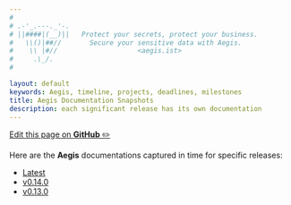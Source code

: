 ```yaml
---
#
# .-'_.---._'-.
# ||####|(__)||   Protect your secrets, protect your business.
#   \\()|##//       Secure your sensitive data with Aegis.
#    \\ |#//                    <aegis.ist>
#     .\_/.
#

layout: default
keywords: Aegis, timeline, projects, deadlines, milestones
title: Aegis Documentation Snapshots
description: each significant release has its own documentation
---
```


[Edit this page on **GitHub** ✏️](https://github.com/ShieldWorks/aegis-web/blob/main/doc-snapshots.md)


Here are the **Aegis** documentations captured in time for specific releases:

* [Latest](https://aegis.ist/)
* [v0.14.0](https://aegis.ist/versions/v0.14.0)
* [v0.13.0](https://aegis.ist/versions/v0.13.0)
